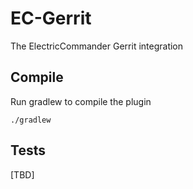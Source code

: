 EC-Gerrit
============

The ElectricCommander Gerrit integration

## Compile ##

Run gradlew to compile the plugin

`./gradlew`

## Tests ##
[TBD]

